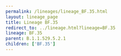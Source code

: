 ```yaml
---
permalink: /lineages/lineage_BF.35.html
layout: lineage_page
title: Lineage BF.35
redirect_to: ../lineage.html?lineage=BF.35
lineage: BF.35
parent: B.1.1.529.5.2.1
children: ['BF.35']
---
```

